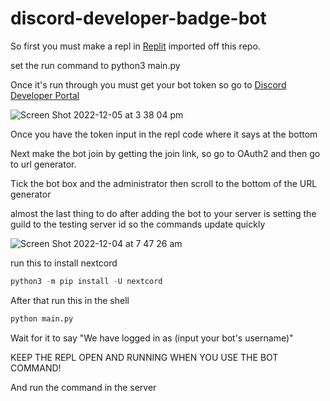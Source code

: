 # discord-developer-badge-bot
So first you must make a repl in <a href="https://replit.com" target="_blank">Replit</a> imported off this repo.

set the run command to python3 main.py

Once it's run through you must get your bot token so go to <a href="https://discord.com/developers/applications" target="_blank">Discord Developer Portal</a>

![Screen Shot 2022-12-05 at 3 38 04 pm](https://user-images.githubusercontent.com/117503464/205550945-cba29b4d-0215-46de-aa55-3b06e235b739.png)


Once you have the token input in the repl code where it says at the bottom

Next make the bot join by getting the join link, so go to OAuth2 and then go to url generator.

Tick the bot box and the administrator then scroll to the bottom of the URL generator 


almost the last thing to do after adding the bot to your server is setting the guild to the testing server id so the commands update quickly

![Screen Shot 2022-12-04 at 7 47 26 am](https://user-images.githubusercontent.com/117503464/205461507-580063ad-c100-41e0-a2cb-41211ee4ac11.png)

run this to install nextcord
```python
python3 -m pip install -U nextcord
```

After that run this in the shell 

```python
python main.py
```
Wait for it to say "We have logged in as (input your bot's username)"

KEEP THE REPL OPEN AND RUNNING WHEN YOU USE THE BOT COMMAND!

And run the command in the server
